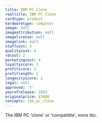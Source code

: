 ```yaml
---
title: IBM PC Clone
realtitle: IBM PC Clone
cardtype: product
hardwaretype: computer
image: null
imageattribution: null
imagelicense: null
imagelink: null
staffcost: 3
qualitycost: 4
rdcost: 2
marketingcost: 4
loyaltyscore: 3
profitscore: 3
profitlength: 2
longevityscore: 2
legal: null
approved: 'Y'
yearofrelease: 1983
originalprice: $3000
concepts: ibm_pc_clone
---
```


The IBM PC 'clone' or 'compatible', more tbc.
